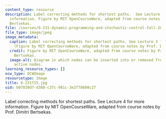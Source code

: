 ```yaml
---
content_type: resource
description: Label correcting methods for shortest paths.  See Lecture 4 for more
  information. Figure by MIT OpenCourseWare, adapted from course notes by Prof. Dimitri
  Bertsekas.
file: /courses/6-231-dynamic-programming-and-stochastic-control-fall-2015/b07839d7d388c37c981c3e2f78600c27_6-231f15.jpg
file_type: image/jpeg
image_metadata:
  caption: Label correcting methods for shortest paths. See Lecture 3 for more information.
    (Figure by MIT OpenCourseWare, adapted from course notes by Prof. Dimitri Bertsekas.)
  credit: Figure by MIT OpenCourseWare, adapted from course notes by Prof. Dimitri
    Bertsekas.
  image-alt: Diagram in which nodes can be inserted into or removed from a list of
    active nodes.
learning_resource_types: []
ocw_type: OCWImage
resourcetype: Image
title: 6-231f15.jpg
uid: b07839d7-d388-c37c-981c-3e2f78600c27
---
```

Label correcting methods for shortest paths.  See Lecture 4 for more information. Figure by MIT OpenCourseWare, adapted from course notes by Prof. Dimitri Bertsekas.

